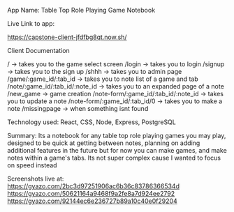 App Name:
Table Top Role Playing Game Notebook

Live Link to app:

https://capstone-client-jfdfbg8qt.now.sh/

Client Documentation

/ -> takes you to the game select screen
/login -> takes you to login
/signup -> takes you to the sign up
/shhh -> takes you to admin page
/game/:game_id/:tab_id -> takes you to note list of a game and tab
/note/:game_id/:tab_id/:note_id -> takes you to an expanded page of a note
/new_game -> game creation
/note-form/:game_id/:tab_id/:note_id -> takes you to update a note
/note-form/:game_id/:tab_id/0 -> takes you to make a note 
/missingpage -> when something isnt found

Technology used:
React, CSS, Node, Express, PostgreSQL

Summary:
Its a notebook for any table top role playing games you may play, designed to be quick at getting between notes, planning on adding additional features in the future but for now you can make games, and make notes within a game's tabs. Its not super complex cause I wanted to focus on speed instead 

Screenshots live at: 
https://gyazo.com/2bc3d97251906ac6b36c83786366534d
https://gyazo.com/50621164a9468f9a2fe8a7d924ee2792
https://gyazo.com/92144ec6e236727b89a10c40e0f29204
